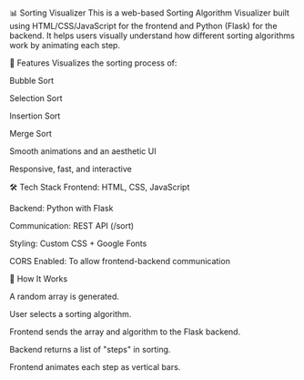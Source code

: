 📊 Sorting Visualizer
This is a web-based Sorting Algorithm Visualizer built using HTML/CSS/JavaScript for the frontend and Python (Flask) for the backend. It helps users visually understand how different sorting algorithms work by animating each step.

🚀 Features
Visualizes the sorting process of:

Bubble Sort

Selection Sort

Insertion Sort

Merge Sort

Smooth animations and an aesthetic UI

Responsive, fast, and interactive

🛠️ Tech Stack
Frontend: HTML, CSS, JavaScript

Backend: Python with Flask

Communication: REST API (/sort)

Styling: Custom CSS + Google Fonts

CORS Enabled: To allow frontend-backend communication

🔁 How It Works

A random array is generated.

User selects a sorting algorithm.

Frontend sends the array and algorithm to the Flask backend.

Backend returns a list of "steps" in sorting.

Frontend animates each step as vertical bars.


